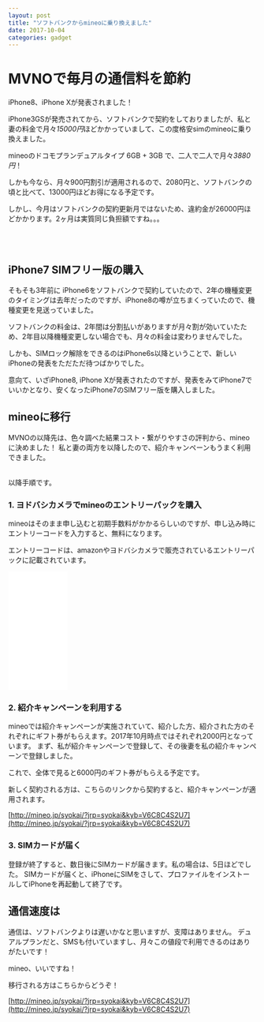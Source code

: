 ```yaml
---
layout: post
title: "ソフトバンクからmineoに乗り換えました"
date: 2017-10-04
categories: gadget
---
```


# MVNOで毎月の通信料を節約

iPhone8、iPhone Xが発表されました！

iPhone3GSが発売されてから、ソフトバンクで契約をしておりましたが、私と妻の料金で月々*15000円*ほどかかっていまして、この度格安simのmineoに乗り換えました。

mineoのドコモプランデュアルタイプ 6GB + 3GB で、二人で二人で月々*3880円*！

しかも今なら、月々900円割引が適用されるので、2080円と、ソフトバンクの頃と比べて、13000円ほどお得になる予定です。

しかし、今月はソフトバンクの契約更新月ではないため、違約金が26000円ほどかかります。2ヶ月は実質同じ負担額ですね。。。



<script async src="//pagead2.googlesyndication.com/pagead/js/adsbygoogle.js"></script>
<ins class="adsbygoogle"
     style="display:block; text-align:center;"
     data-ad-layout="in-article"
     data-ad-format="fluid"
     data-ad-client="ca-pub-3655474149264343"
     data-ad-slot="9606645212"></ins>
<script>
     (adsbygoogle = window.adsbygoogle || []).push({});
</script>

<br>
<br>

## iPhone7 SIMフリー版の購入

そもそも3年前に iPhone6をソフトバンクで契約していたので、2年の機種変更のタイミングは去年だったのですが、iPhone8の噂が立ちまくっていたので、機種変更を見送っていました。

ソフトバンクの料金は、2年間は分割払いがありますが月々割が効いていたため、2年目以降機種変更しない場合でも、月々の料金は変わりませんでした。

しかも、SIMロック解除をできるのはiPhone6s以降ということで、新しいiPhoneの発表をただただ待つばかりでした。

意向て、いざiPhone8, iPhone Xが発表されたのですが、発表をみてiPhone7でいいかとなり、安くなったiPhone7のSIMフリー版を購入しました。



## mineoに移行

MVNOの以降先は、色々調べた結果コスト・繋がりやすさの評判から、mineoに決めました！
私と妻の両方を以降したので、紹介キャンペーンもうまく利用できました。


<br>
以降手順です。

### 1. ヨドバシカメラでmineoのエントリーパックを購入

mineoはそのまま申し込むと初期手数料がかかるらしいのですが、申し込み時にエントリーコードを入力すると、無料になります。

エントリーコードは、amazonやヨドバシカメラで販売されているエントリーパックに記載されています。

<iframe style="width:120px;height:240px;" marginwidth="0" marginheight="0" scrolling="no" frameborder="0" src="//rcm-fe.amazon-adsystem.com/e/cm?lt1=_blank&bc1=000000&IS2=1&bg1=FFFFFF&fc1=000000&lc1=0000FF&t=maasaamiichii-22&o=9&p=8&l=as4&m=amazon&f=ifr&ref=as_ss_li_til&asins=B00UT26M0Q&linkId=3edd356d372a3b0ecaaf575cefcf22f9"></iframe>


### 2. 紹介キャンペーンを利用する

mineoでは紹介キャンペーンが実施されていて、紹介した方、紹介された方のそれぞれにギフト券がもらえます。2017年10月時点ではそれぞれ2000円となっています。
まず、私が紹介キャンペーンで登録して、その後妻を私の紹介キャンペーンで登録しました。

これで、全体で見ると6000円のギフト券がもらえる予定です。

新しく契約される方は、こちらのリンクから契約すると、紹介キャンペーンが適用されます。

[http://mineo.jp/syokai/?jrp=syokai&kyb=V6C8C4S2U7](http://mineo.jp/syokai/?jrp=syokai&kyb=V6C8C4S2U7)


### 3. SIMカードが届く

登録が終了すると、数日後にSIMカードが届きます。私の場合は、5日ほどでした。
SIMカードが届くと、iPhoneにSIMをさして、プロファイルをインストールしてiPhoneを再起動して終了です。


## 通信速度は

通信は、ソフトバンクよりは遅いかなと思いますが、支障はありません。
デュアルプランだと、SMSも付いていますし、月々この値段で利用できるのはありがたいです！

mineo、いいですね！

移行される方はこちらからどうぞ！

[http://mineo.jp/syokai/?jrp=syokai&kyb=V6C8C4S2U7](http://mineo.jp/syokai/?jrp=syokai&kyb=V6C8C4S2U7)